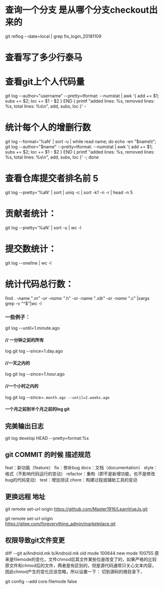 # 查询一个分支 是从哪个分支checkout出来的
git reflog --date=local | grep fix_login_20181109

# 查看写了多少行泰马
# 查看git上个人代码量

git log --author="username" --pretty=tformat: --numstat | awk '{ add += $1; subs += $2; loc += $1 - $2 } END { printf "added lines: %s, removed lines: %s, total lines: %s\n", add, subs, loc }' -
# 统计每个人的增删行数

git log --format='%aN' | sort -u | while read name; do echo -en "$name\t"; git log --author="$name" --pretty=tformat: --numstat | awk '{ add += $1; subs += $2; loc += $1 - $2 } END { printf "added lines: %s, removed lines: %s, total lines: %s\n", add, subs, loc }' -; done
# 查看仓库提交者排名前 5

git log --pretty='%aN' | sort | uniq -c | sort -k1 -n -r | head -n 5
# 贡献者统计：

git log --pretty='%aN' | sort -u | wc -l
# 提交数统计：

git log --oneline | wc -l

# 统计代码总行数：
find . -name "*.m" -or -name "*.h" -or -name "*.xib" -or -name "*.c" |xargs grep -v "^$"|wc -l

### 一些例子：
git log --until=1.minute.ago
#### // 一分钟之前的所有
log git log --since=1.day.ago
#### //一天之内的
log git log --since=1.hour.ago
#### //一个小时之内的
log git log --since=`.month.ago --until=2.weeks.ago `
#### 一个月之前到半个月之前的log git


## 完美输出日志
git log develop  HEAD --pretty=format:%s


## git COMMIT 的时候 描述规范
feat：新功能（feature）
fix：修补bug
docs：文档（documentation）
style： 格式（不影响代码运行的变动）
refactor：重构（即不是新增功能，也不是修改bug的代码变动）
test：增加测试
chore：构建过程或辅助工具的变动


## 更换远程 地址
git remote set-url origin https://github.com/Master1916/LearnVueJs.git

git remote set-url origin https://gitee.com/foreverything_admin/marketplace.git
## 权限导致git文件变更
diff --git a/Android.mk b/Android.mk
old mode 100644
new mode 100755
原来是filemode的变化，文件chmod后其文件某些位是改变了的，如果严格的比较原文件和chmod后的文件，两者是有区别的，但是源代码通常只关心文本内容，因此chmod产生的变化应该忽略，所以设置一下：
切到源码的根目录下，

git config --add core.filemode false
